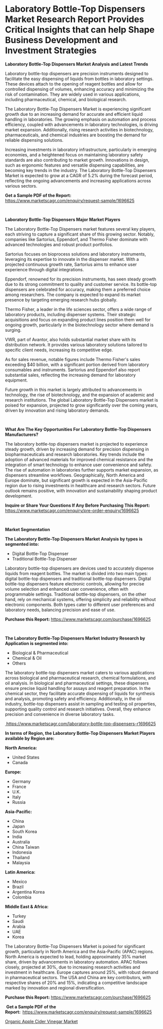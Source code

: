 <p><h1>Laboratory Bottle-Top Dispensers Market Research Report Provides Critical Insights that can help Shape Business Development and Investment Strategies</h1></p><p><strong>Laboratory Bottle-Top Dispensers Market Analysis and Latest Trends</strong></p>
<p><p>Laboratory bottle-top dispensers are precision instruments designed to facilitate the easy dispensing of liquids from bottles in laboratory settings. These devices attach to the opening of reagent bottles and allow for controlled dispensing of volumes, enhancing accuracy and minimizing the risk of contamination. They are widely used in various applications, including pharmaceutical, chemical, and biological research.</p><p>The Laboratory Bottle-Top Dispensers Market is experiencing significant growth due to an increasing demand for accurate and efficient liquid handling in laboratories. The growing emphasis on automation and process efficiency, coupled with advancements in laboratory technologies, is driving market expansion. Additionally, rising research activities in biotechnology, pharmaceuticals, and chemical industries are boosting the demand for reliable dispensing solutions.</p><p>Increasing investments in laboratory infrastructure, particularly in emerging economies, and a heightened focus on maintaining laboratory safety standards are also contributing to market growth. Innovations in design, such as ergonomic features and versatile dispensing capabilities, are becoming key trends in the industry. The Laboratory Bottle-Top Dispensers Market is expected to grow at a CAGR of 5.2% during the forecast period, reflecting the ongoing advancements and increasing applications across various sectors.</p></p>
<p><strong>Get a Sample PDF of the Report:&nbsp;</strong> <a href="https://www.marketscagr.com/enquiry/request-sample/1696625?utm_campaign=3440&utm_medium=2&utm_source=Github&utm_content=ia&utm_term=27032025&utm_id=laboratory-bottle-top-dispensers">https://www.marketscagr.com/enquiry/request-sample/1696625</a></p>
<p>&nbsp;</p>
<p><strong>Laboratory Bottle-Top Dispensers Major Market Players</strong></p>
<p><p>The Laboratory Bottle-Top Dispensers market features several key players, each striving to capture a significant share of this growing sector. Notably, companies like Sartorius, Eppendorf, and Thermo Fisher dominate with advanced technologies and robust product portfolios. </p><p>Sartorius focuses on bioprocess solutions and laboratory instruments, leveraging its expertise to innovate in the dispenser market. With a projected continuous growth rate, Sartorius aims to enhance user experience through digital integrations.</p><p>Eppendorf, renowned for its precision instruments, has seen steady growth due to its strong commitment to quality and customer service. Its bottle-top dispensers are celebrated for accuracy, making them a preferred choice among researchers. The company is expected to expand its market presence by targeting emerging research hubs globally.</p><p>Thermo Fisher, a leader in the life sciences sector, offers a wide range of laboratory products, including dispenser systems. Their strategic acquisitions and focus on expanding product lines position them well for ongoing growth, particularly in the biotechnology sector where demand is surging.</p><p>VWR, part of Avantor, also holds substantial market share with its distribution network. It provides various laboratory solutions tailored to specific client needs, increasing its competitive edge.</p><p>As for sales revenue, notable figures include Thermo Fisher's sales exceeding $40 billion, with a significant portion derived from laboratory consumables and instruments. Sartorius and Eppendorf also report substantial sales, reflecting the increasing demand for laboratory equipment.</p><p>Future growth in this market is largely attributed to advancements in technology, the rise of biotechnology, and the expansion of academic and research institutions. The global Laboratory Bottle-Top Dispensers market is poised for expansion, projected to grow significantly over the coming years, driven by innovation and rising laboratory demands.</p></p>
<p>&nbsp;</p>
<p><strong>What Are The Key Opportunities For Laboratory Bottle-Top Dispensers Manufacturers?</strong></p>
<p><p>The laboratory bottle-top dispensers market is projected to experience steady growth, driven by increasing demand for precision dispensing in biopharmaceuticals and research laboratories. Key trends include the adoption of advanced materials for improved chemical resistance and the integration of smart technology to enhance user convenience and safety. The rise of automation in laboratories further supports market expansion, as dispensers streamline workflows. Geographically, North America and Europe dominate, but significant growth is expected in the Asia-Pacific region due to rising investments in healthcare and research sectors. Future outlook remains positive, with innovation and sustainability shaping product development.</p></p>
<p><strong>Inquire or Share Your Questions If Any Before Purchasing This Report:</strong> <a href="https://www.marketscagr.com/enquiry/pre-order-enquiry/1696625?utm_campaign=3440&utm_medium=2&utm_source=Github&utm_content=ia&utm_term=27032025&utm_id=laboratory-bottle-top-dispensers">https://www.marketscagr.com/enquiry/pre-order-enquiry/1696625</a></p>
<p>&nbsp;</p>
<p><strong>Market Segmentation</strong></p>
<p><strong>The Laboratory Bottle-Top Dispensers Market Analysis by types is segmented into:</strong></p>
<p><ul><li>Digital Bottle-Top Dispenser</li><li>Traditional Bottle-Top Dispenser</li></ul></p>
<p><p>Laboratory bottle-top dispensers are devices used to accurately dispense liquids from reagent bottles. The market is divided into two main types: digital bottle-top dispensers and traditional bottle-top dispensers. Digital bottle-top dispensers feature electronic controls, allowing for precise volume selection and enhanced user convenience, often with programmable settings. Traditional bottle-top dispensers, on the other hand, rely on mechanical systems, offering simplicity and reliability without electronic components. Both types cater to different user preferences and laboratory needs, balancing precision and ease of use.</p></p>
<p><strong>Purchase this Report:&nbsp;</strong><a href="https://www.marketscagr.com/purchase/1696625?utm_campaign=3440&utm_medium=2&utm_source=Github&utm_content=ia&utm_term=27032025&utm_id=laboratory-bottle-top-dispensers">https://www.marketscagr.com/purchase/1696625</a></p>
<p>&nbsp;</p>
<p><strong>The Laboratory Bottle-Top Dispensers Market Industry Research by Application is segmented into:</strong></p>
<p><ul><li>Biological & Pharmaceutical</li><li>Chemical & Oil</li><li>Others</li></ul></p>
<p><p>The laboratory bottle-top dispensers market caters to various applications across biological and pharmaceutical research, chemical formulations, and oil analysis. In biological and pharmaceutical settings, these dispensers ensure precise liquid handling for assays and reagent preparation. In the chemical sector, they facilitate accurate dispensing of liquids for synthesis and analysis, promoting safety and efficiency. Additionally, in the oil industry, bottle-top dispensers assist in sampling and testing oil properties, supporting quality control and research initiatives. Overall, they enhance precision and convenience in diverse laboratory tasks.</p></p>
<p><a href="https://www.marketscagr.com/laboratory-bottle-top-dispensers-r1696625?utm_campaign=3440&utm_medium=2&utm_source=Github&utm_content=ia&utm_term=27032025&utm_id=laboratory-bottle-top-dispensers">&nbsp;https://www.marketscagr.com/laboratory-bottle-top-dispensers-r1696625</a></p>
<p><strong>In terms of Region, the Laboratory Bottle-Top Dispensers Market Players available by Region are:</strong></p>
<p>
    <p> <strong> North America: </strong>
        <ul>
            <li>United States</li>
            <li>Canada</li>
        </ul>
        </p> 
    <p> <strong> Europe: </strong>
        <ul>
            <li>Germany</li>
            <li>France</li>
            <li>U.K.</li>
            <li>Italy</li>
            <li>Russia</li>
        </ul>
        </p> 
    <p> <strong> Asia-Pacific: </strong>
        <ul>
            <li>China</li>
            <li>Japan</li>
            <li>South Korea</li>
            <li>India</li>
            <li>Australia</li>
            <li>China Taiwan</li>
            <li>Indonesia</li>
            <li>Thailand</li>
            <li>Malaysia</li>
        </ul>
        </p> 
    <p> <strong> Latin America: </strong>
        <ul>
            <li>Mexico</li>
            <li>Brazil</li>
            <li>Argentina Korea</li>
            <li>Colombia</li>
        </ul>
        </p> 
    <p> <strong> Middle East & Africa: </strong>
        <ul>
            <li>Turkey</li>
            <li>Saudi</li>
            <li>Arabia</li>
            <li>UAE</li>
            <li>Korea</li>
        </ul>
    </p>
    </p>
<p><p>The Laboratory Bottle-Top Dispensers Market is poised for significant growth, particularly in North America and the Asia-Pacific (APAC) regions. North America is expected to lead, holding approximately 35% market share, driven by advancements in laboratory automation. APAC follows closely, projected at 30%, due to increasing research activities and investment in healthcare. Europe captures around 25%, with robust demand in pharmaceutical sectors. The USA and China are key contributors, with respective shares of 20% and 15%, indicating a competitive landscape marked by innovation and regional diversification.</p></p>
<p><strong>Purchase this Report: </strong><a href="https://www.marketscagr.com/purchase/1696625?utm_campaign=3440&utm_medium=2&utm_source=Github&utm_content=ia&utm_term=27032025&utm_id=laboratory-bottle-top-dispensers">https://www.marketscagr.com/purchase/1696625</a></p>
<p>&nbsp;<strong>Get a Sample PDF of the Report:&nbsp;&nbsp;</strong><a href="https://www.marketscagr.com/enquiry/request-sample/1696625?utm_campaign=3440&utm_medium=2&utm_source=Github&utm_content=ia&utm_term=27032025&utm_id=laboratory-bottle-top-dispensers">https://www.marketscagr.com/enquiry/request-sample/1696625</a></p>
<p><strong></strong></p>
<p><p><a href="https://github.com/wyettillesr4/Market-Research-Report-List-1/blob/main/organic-apple-cider-vinegar-market.md?utm_campaign=3440&utm_medium=2&utm_source=Github&utm_content=ia&utm_term=27032025&utm_id=laboratory-bottle-top-dispensers">Organic Apple Cider Vinegar Market</a></p></p>